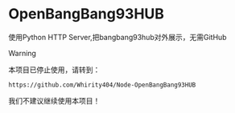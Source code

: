 # OpenBangBang93HUB
使用Python HTTP Server,把bangbang93hub对外展示，无需GitHub


> [!WARNING]
> 本项目已停止使用，请转到：
> ```
> https://github.com/Whirity404/Node-OpenBangBang93HUB
> ```
>
我们不建议继续使用本项目！
